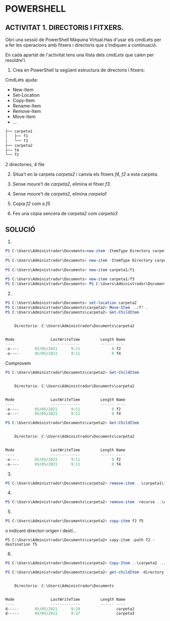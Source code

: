 # POWERSHELL

## ACTIVITAT 1. DIRECTORIS I FITXERS.

Obri una sessió de PowerShell Màquina Virtual.Has d'usar els cmdLets per a fer les operacions amb fitxers i directoris que s'indiquen a continuació.

En cada apartat de l'activitat tens una llista dels *cmdLets* que calen per resoldre'l.

1.  Crea en PowerShell la següent estructura de directoris i fitxers:

CmdLets ajuda:

*   New-Item
*   Set-Location
*   Copy-Item
*   Rename-Item
*   Remove-Item
*   Move-Item
*   ...


```powershell
├── carpeta1
│   ├── f1
│   └── f3
├── carpeta2
├── f4
└── f2
```

2 directories, 4 file

2.  Situa't en la carpeta *carpeta2* i canvia els fitxers *f4, f2* a esta carpeta.

3.  Sense moure't de *carpeta2*, elimina el fitxer *f3*.

4.  Sense moure't de *carpeta2*, elimina *carpeta1*

5.  Copia *f2* com a *f5*

6.  Fes una còpia sencera de *carpeta2* com *carpeta3* 


## SOLUCIÓ

1.  
```powershell 
PS C:\Users\Administrador\Documents>new-item -ItemType Directory carpeta1
...
PS C:\Users\Administrador\Documents> new-item -ItemType Directory carpeta2
...
PS C:\Users\Administrador\Documents> new-item carpeta1/f1
...
PS C:\Users\Administrador\Documents> new-item carpeta1/f3
PS C:\Users\Administrador\Documents> PS C:\Users\Administrador\Documents> PS C:\Users\Administrador\Documents> new-item f2, f4
```
2.  
```powershell 
PS C:\Users\Administrador\Documents> set-location carpeta2
PS C:\Users\Administrador\Documents\carpeta2> Move-Item ../f? .
PS C:\Users\Administrador\Documents\carpeta2> Get-ChildItem


    Directorio: C:\Users\Administrador\Documents\carpeta2


Mode                LastWriteTime         Length Name                                                                                                                    
----                -------------         ------ ----                                                                                                                    
-a----       05/05/2021      9:11              0 f2                                                                                                                      
-a----       05/05/2021      9:11              0 f4                                                                         
```
Comprovem
```powershell 
PS C:\Users\Administrador\Documents\carpeta2> Get-ChildItem


    Directorio: C:\Users\Administrador\Documents\carpeta2


Mode                LastWriteTime         Length Name                                                                                                                    
----                -------------         ------ ----                                                                                                                    
-a----       05/05/2021      9:11              0 f2                                                                                                                      
-a----       05/05/2021      9:11              0 f4                                                                         ```

PS C:\Users\Administrador\Documents\carpeta2> Get-ChildItem


    Directorio: C:\Users\Administrador\Documents\carpeta2


Mode                LastWriteTime         Length Name                                                                                                                    
----                -------------         ------ ----                                                                                                                    
-a----       05/05/2021      9:11              0 f2                                                                                                                      
-a----       05/05/2021      9:11              0 f4                                                                                                                      
```


3.  
```powershell 
PS C:\Users\Administrador\Documents\carpeta2> remove-item ..\carpeta1\f3
```
4.  
```powershell 
PS C:\Users\Administrador\Documents\carpeta2> remove-item -recurse ..\carpeta1\
```
5.  

```powershell 
PS C:\Users\Administrador\Documents\carpeta2> copy-item f2 f5
```
o indicant directori origen i destí...
```
PS C:\Users\Administrador\Documents\carpeta2> copy-item -path f2 -destination f5
```
6.  
```powershell 
PS C:\Users\Administrador\Documents\carpeta2> Copy-Item ..\carpeta2 ../carpeta3

PS C:\Users\Administrador\Documents\carpeta2> get-childItem -directory -path ..


    Directorio: C:\Users\Administrador\Documents


Mode                LastWriteTime         Length Name                                                                                                                    
----                -------------         ------ ----                                                                                                                    
d-----       05/05/2021      9:29                carpeta2                                                                                                                
d-----       05/05/2021      9:37                carpeta3  
```
